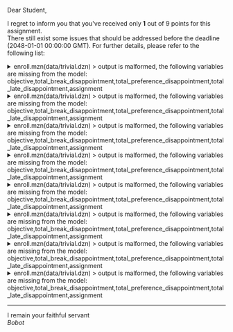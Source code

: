 Dear Student,

I regret to inform you that you've received only **1** out of 9 points for this assignment.\
There still exist some issues that should be addressed before the deadline (2048-01-01 00:00:00 GMT). For further details, please refer to the following list:

<details><summary>enroll.mzn(data/trivial.dzn) &gt; output is malformed, the following variables are missing from the model: objective,total_break_disappointment,total_preference_disappointment,total_late_disappointment,assignment</summary></details>
<details><summary>enroll.mzn(data/trivial.dzn) &gt; output is malformed, the following variables are missing from the model: objective,total_break_disappointment,total_preference_disappointment,total_late_disappointment,assignment</summary></details>
<details><summary>enroll.mzn(data/trivial.dzn) &gt; output is malformed, the following variables are missing from the model: objective,total_break_disappointment,total_preference_disappointment,total_late_disappointment,assignment</summary></details>
<details><summary>enroll.mzn(data/trivial.dzn) &gt; output is malformed, the following variables are missing from the model: objective,total_break_disappointment,total_preference_disappointment,total_late_disappointment,assignment</summary></details>
<details><summary>enroll.mzn(data/trivial.dzn) &gt; output is malformed, the following variables are missing from the model: objective,total_break_disappointment,total_preference_disappointment,total_late_disappointment,assignment</summary></details>
<details><summary>enroll.mzn(data/trivial.dzn) &gt; output is malformed, the following variables are missing from the model: objective,total_break_disappointment,total_preference_disappointment,total_late_disappointment,assignment</summary></details>
<details><summary>enroll.mzn(data/trivial.dzn) &gt; output is malformed, the following variables are missing from the model: objective,total_break_disappointment,total_preference_disappointment,total_late_disappointment,assignment</summary></details>
<details><summary>enroll.mzn(data/trivial.dzn) &gt; output is malformed, the following variables are missing from the model: objective,total_break_disappointment,total_preference_disappointment,total_late_disappointment,assignment</summary></details>

-----------
I remain your faithful servant\
_Bobot_